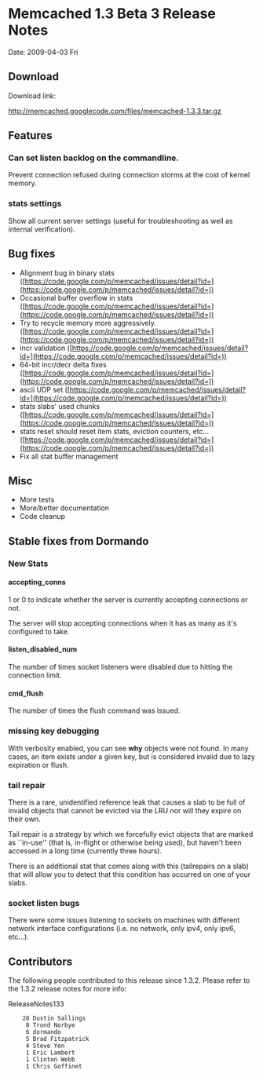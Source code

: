 # Memcached 1.3 Beta 3 Release Notes #

Date: 2009-04-03 Fri

## Download ##

Download link:

http://memcached.googlecode.com/files/memcached-1.3.3.tar.gz

## Features ##

### Can set listen backlog on the commandline. ###

Prevent connection refused during connection storms at the cost of
kernel memory.

### stats settings ###

Show all current server settings (useful for troubleshooting as well
as internal verification).

## Bug fixes ##

  * Alignment bug in binary stats ([https://code.google.com/p/memcached/issues/detail?id=](https://code.google.com/p/memcached/issues/detail?id=))
  * Occasional buffer overflow in stats ([https://code.google.com/p/memcached/issues/detail?id=](https://code.google.com/p/memcached/issues/detail?id=))
  * Try to recycle memory more aggressively. ([https://code.google.com/p/memcached/issues/detail?id=](https://code.google.com/p/memcached/issues/detail?id=))
  * incr validation ([https://code.google.com/p/memcached/issues/detail?id=](https://code.google.com/p/memcached/issues/detail?id=))
  * 64-bit incr/decr delta fixes ([https://code.google.com/p/memcached/issues/detail?id=](https://code.google.com/p/memcached/issues/detail?id=))
  * ascii UDP set ([https://code.google.com/p/memcached/issues/detail?id=](https://code.google.com/p/memcached/issues/detail?id=))
  * stats slabs' used chunks ([https://code.google.com/p/memcached/issues/detail?id=](https://code.google.com/p/memcached/issues/detail?id=))
  * stats reset should reset item stats, eviction counters, etc... ([https://code.google.com/p/memcached/issues/detail?id=](https://code.google.com/p/memcached/issues/detail?id=))
  * Fix all stat buffer management

## Misc ##
  * More tests
  * More/better documentation
  * Code cleanup

## Stable fixes from Dormando ##

### New Stats ###

#### accepting\_conns ####

1 or 0 to indicate whether the server is currently accepting
connections or not.

The server will stop accepting connections when it has as many as it's
configured to take.

#### listen\_disabled\_num ####

The number of times socket listeners were disabled due to hitting the
connection limit.

#### cmd\_flush ####

The number of times the flush command was issued.

### missing key debugging ###

With verbosity enabled, you can see **why** objects were not found.  In
many cases, an item exists under a given key, but is considered
invalid due to lazy expiration or flush.

### tail repair ###

There is a rare, unidentified reference leak that causes a slab to be
full of invalid objects that cannot be evicted via the LRU nor will
they expire on their own.

Tail repair is a strategy by which we forcefully evict objects that
are marked as ``in-use'' (that is, in-flight or otherwise being used),
but haven't been accessed in a long time (currently three hours).

There is an additional stat that comes along with this (tailrepairs on
a slab) that will allow you to detect that this condition has occurred
on one of your slabs.

### socket listen bugs ###

There were some issues listening to sockets on machines with different
network interface configurations (i.e. no network, only ipv4, only
ipv6, etc...).

## Contributors ##

The following people contributed to this release since 1.3.2.  Please
refer to the 1.3.2 release notes for more info:

ReleaseNotes133

```
    28 Dustin Sallings
     8 Trond Norbye
     6 dormando
     5 Brad Fitzpatrick
     4 Steve Yen
     1 Eric Lambert
     1 Clinton Webb
     1 Chris Goffinet
```